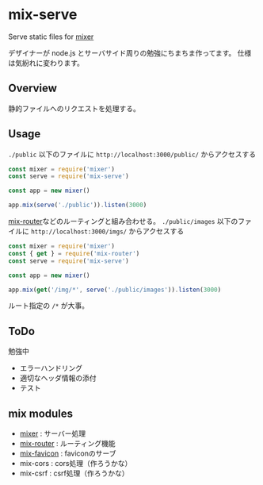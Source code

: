 # mix-serve
Serve static files for [mixer](https://github.com/imatomix/mixer)

デザイナーが node.js とサーバサイド周りの勉強にちまちま作ってます。
仕様は気紛れに変わります。

## Overview
静的ファイルへのリクエストを処理する。

## Usage

```./public``` 以下のファイルに ```http://localhost:3000/public/``` からアクセスする

```js
const mixer = require('mixer')
const serve = require('mix-serve')

const app = new mixer()

app.mix(serve('./public')).listen(3000)
```

[mix-router](https://github.com/imatomix/mix-router)などのルーティングと組み合わせる。
```./public/images``` 以下のファイルに ```http://localhost:3000/imgs/``` からアクセスする

```js
const mixer = require('mixer')
const { get } = require('mix-router')
const serve = require('mix-serve')

const app = new mixer()

app.mix(get('/img/*', serve('./public/images')).listen(3000)
```
ルート指定の ```/*``` が大事。

## ToDo
勉強中
- エラーハンドリング
- 適切なヘッダ情報の添付
- テスト

## mix modules

- [mixer](https://github.com/imatomix/mixer) : サーバー処理
- [mix-router](https://github.com/imatomix/mix-router) : ルーティング機能
- [mix-favicon](https://github.com/imatomix/mix-favicon) : faviconのサーブ
- mix-cors : cors処理（作ろうかな）
- mix-csrf : csrf処理（作ろうかな）
